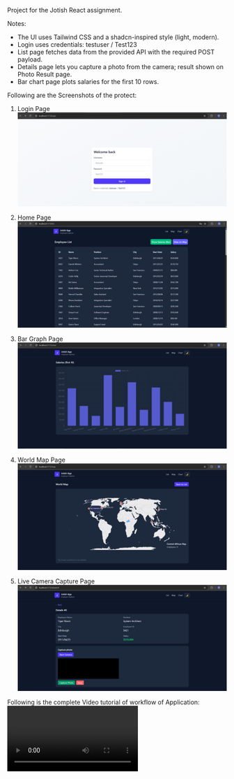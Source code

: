 Project for the Jotish React assignment.

Notes:
- The UI uses Tailwind CSS and a shadcn-inspired style (light, modern).
- Login uses credentials: testuser / Test123
- List page fetches data from the provided API with the required POST payload.
- Details page lets you capture a photo from the camera; result shown on Photo Result page.
- Bar chart page plots salaries for the first 10 rows.

Following are the Screenshots of the protect:
1. Login Page
![alt text](src/images/Login-Page.png)

2. Home Page
![alt text](src/images/Home-Page.png)

3. Bar Graph Page
![alt text](src/images/Bar-Page.png)

4. World Map Page
![alt text](<src/images/World mapPage.png>)

5. Live Camera Capture Page
![alt text](src/images/Camera-Capture.png)

Following is the complete Video tutorial of workflow of Application:
<video controls src="src/video/Jotish React Assignment.mp4" title="Title"></video>
